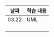 | 날짜  | 학습 내용 |
| ----- | --------- |
| 03.22 | UML       |
|       |           |
|       |           |
|       |           |
|       |           |
